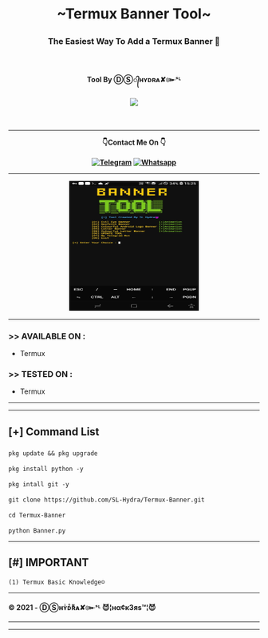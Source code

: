 <h1><p align= "center">~Termux Banner Tool~</p></h1>
<h3><p align= "center">The Easiest Way To Add a Termux Banner 🤗</p></h3><br>

<h4><p align = "center">Tool By ⒹⓈ᭄ʜʏᴅʀᴀ✘๛ˢᴸ<p><h4>
<div>  
<p align= "center">
<img src="https://www.udrop.com/file/6cKt/hack_49-1.jpg",width="80", height="80",alt="john-kener"/>
</p>
<br />
<hr />
<p align="center">
👇Contact Me On 👇<br><br>
<a href="https://t.me/MahiyaSL"><img title="Telegram " src="https://img.shields.io/badge/Telegram-red?style=for-the-badge&logo=telegram"></a>
<a href="https://wa.me/+94764480414"><img title="Whatsapp" src="https://img.shields.io/badge/WHATSAPP -red?style=for-the-badge&logo=whatsapp"></a>
</br>
<hr />
<p align="center">
<img src="https://github.com/SL-Hydra/Termux-Banner/blob/fda8216924d1cf81a4feb7fafc88846121ebe95d/Screenshot_20211221-152515.jpg" alt="Tool Home Image " width="260" height="260"/>
</p>
</div>

<hr />

### >> AVAILABLE ON :
* Termux

### >> TESTED ON :

* Termux

<hr>



<hr>

<h2><p align = "left">[+] Command List</p></h2>
	
	
<div align ="left">

```pkg update && pkg upgrade```

```pkg install python -y```

```pkg intall git -y```

```git clone https://github.com/SL-Hydra/Termux-Banner.git```

```cd Termux-Banner```

```python Banner.py```

</div>
	
<hr />
	     
## [#] IMPORTANT
	
	(1) Termux Basic Knowledge☺️

<hr />

#### © 2021 - ⒹⓈʜʏͥᴅᷧʀᷟᴀ✘๛ˢᴸ 😈¦нα¢к3яѕ™¦😈


<hr />
<hr />
